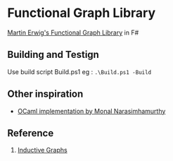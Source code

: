 # Functional Graph Library
[Martin Erwig's Functional Graph Library](https://hackage.haskell.org/package/fgl) in F#
## Building and Testign
Use build script Build.ps1
eg :
    `.\Build.ps1 -Build`
## Other inspiration 
- [OCaml implementation by Monal Narasimhamurthy](https://github.com/monal/ocaml-fgl)
## Reference 
1. [Inductive Graphs](https://web.engr.oregonstate.edu/~erwig/papers/InductiveGraphs_JFP01.pdf)
